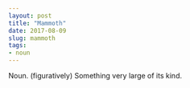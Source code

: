 ```yaml
---
layout: post
title: "Mammoth"
date: 2017-08-09
slug: mammoth
tags:
- noun
---
```


Noun. (figuratively) Something very large of its kind.
